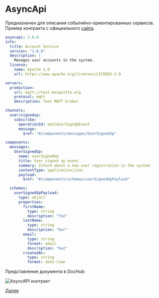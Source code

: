 # AsyncApi

Предназначен для описания событийно-ориентированных сервисов. Пример контракта с официального
[сайта](https://www.asyncapi.com/blog/understanding-asyncapis).

```yaml
asyncapi: 2.0.0
info:
  title: Account Service
  version: "1.0.0"
  description: |
    Manages user accounts in the system.
  license:
    name: Apache 2.0
    url: https://www.apache.org/licenses/LICENSE-2.0

servers:
  production:
    url: mqtt://test.mosquitto.org
    protocol: mqtt
    description: Test MQTT broker

channels:
  user/signedup:
    subscribe:
      operationId: emitUserSignUpEvent
      message:
        $ref: "#/components/messages/UserSignedUp"

components:
  messages:
    UserSignedUp:
      name: userSignedUp
      title: User signed up event
      summary: Inform about a new user registration in the system
      contentType: application/json
      payload:
        $ref: "#/components/schemas/userSignedUpPayload"

  schemas:
    userSignedUpPayload:
      type: object
      properties:
        firstName:
          type: string
          description: "foo"
        lastName:
          type: string
          description: "bar"
        email:
          type: string
          format: email
          description: "baz"
        createdAt:
          type: string
          format: date-time
```

Представление документа в DocHub:

![AsyncAPI контракт](@document/dochub.example.asyncapi)


[Далее](/docs/dochub.markdown)
